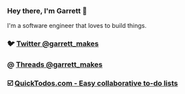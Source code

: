### Hey there, I'm Garrett 👋

I'm a software engineer that loves to build things.

### 🐦 [Twitter @garrett_makes](twitter.com/garrett_makes) 

### @ [Threads @garrett_makes](https://www.threads.net/@garrett_makes)

### ☑️ [QuickTodos.com - Easy collaborative to-do lists](https://quicktodos.com) 

<!--
**adrenallen/adrenallen** is a ✨ _special_ ✨ repository because its `README.md` (this file) appears on your GitHub profile.

Here are some ideas to get you started:

- 🔭 I’m currently working on ...
- 🌱 I’m currently learning ...
- 👯 I’m looking to collaborate on ...
- 🤔 I’m looking for help with ...
- 💬 Ask me about ...
- 📫 How to reach me: ...
- 😄 Pronouns: ...
- ⚡ Fun fact: ...
-->
